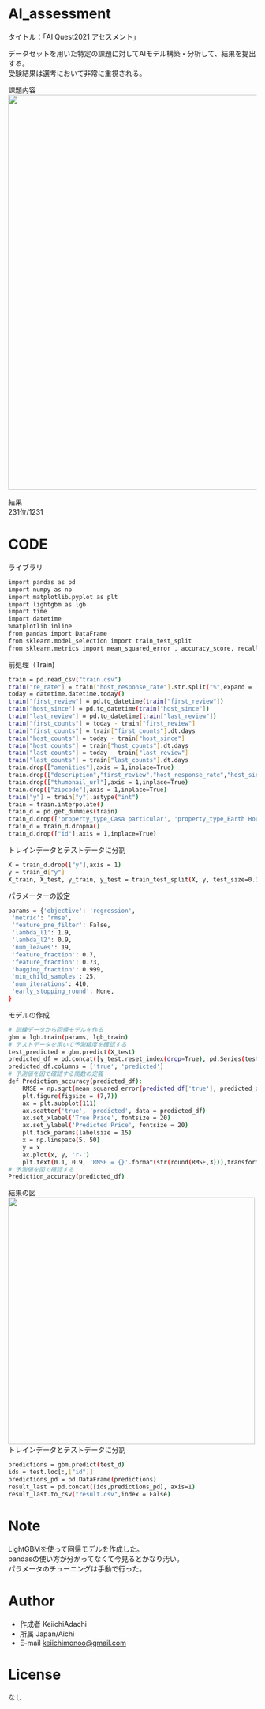 # AI_assessment

タイトル：「AI Quest2021 アセスメント」  

データセットを用いた特定の課題に対してAIモデル構築・分析して、結果を提出する。  
受験結果は選考において非常に重視される。  

課題内容    
<img src="https://user-images.githubusercontent.com/93046615/163835098-95d1dfa4-e50a-4cf9-af2f-6720bd84e58d.png" width="800px">  

結果　　  
231位/1231　　  

# CODE  

ライブラリ  
```bash
import pandas as pd
import numpy as np
import matplotlib.pyplot as plt
import lightgbm as lgb
import time
import datetime
%matplotlib inline
from pandas import DataFrame
from sklearn.model_selection import train_test_split
from sklearn.metrics import mean_squared_error , accuracy_score, recall_score, precision_score, f1_score
```
前処理（Train)
```bash
train = pd.read_csv("train.csv")
train["re_rate"] = train["host_response_rate"].str.split("%",expand = True)[0].astype(float)
today = datetime.datetime.today()
train["first_review"] = pd.to_datetime(train["first_review"])
train["host_since"] = pd.to_datetime(train["host_since"])
train["last_review"] = pd.to_datetime(train["last_review"])
train["first_counts"] = today - train["first_review"]
train["first_counts"] = train["first_counts"].dt.days
train["host_counts"] = today - train["host_since"]
train["host_counts"] = train["host_counts"].dt.days
train["last_counts"] = today - train["last_review"]
train["last_counts"] = train["last_counts"].dt.days
train.drop(["amenities"],axis = 1,inplace=True)
train.drop(["description","first_review","host_response_rate","host_since","last_review","name","neighbourhood"],axis = 1,inplace=True)
train.drop(["thumbnail_url"],axis = 1,inplace=True)
train.drop(["zipcode"],axis = 1,inplace=True)
train["y"] = train["y"].astype("int")
train = train.interpolate()
train_d = pd.get_dummies(train)
train_d.drop(['property_type_Casa particular', 'property_type_Earth House', 'property_type_Island', 'property_type_Parking Space', 'property_type_Tipi', 'property_type_Train', 'property_type_Treehouse', 'property_type_Vacation home'],axis=1,inplace=True)
train_d = train_d.dropna()
train_d.drop(["id"],axis = 1,inplace=True)
```
トレインデータとテストデータに分割  
```bash
X = train_d.drop(["y"],axis = 1)
y = train_d["y"]
X_train, X_test, y_train, y_test = train_test_split(X, y, test_size=0.3,random_state=10)
```
パラメーターの設定  
```bash
params = {'objective': 'regression',
 'metric': 'rmse',
 'feature_pre_filter': False,
 'lambda_l1': 1.9,
 'lambda_l2': 0.9,
 'num_leaves': 19,
 'feature_fraction': 0.7,
 'feature_fraction': 0.73,
 'bagging_fraction': 0.999,
 'min_child_samples': 25,
 'num_iterations': 410,
 'early_stopping_round': None,
}
```
モデルの作成 
```bash
# 訓練データから回帰モデルを作る
gbm = lgb.train(params, lgb_train)
# テストデータを用いて予測精度を確認する
test_predicted = gbm.predict(X_test)
predicted_df = pd.concat([y_test.reset_index(drop=True), pd.Series(test_predicted)], axis = 1)
predicted_df.columns = ['true', 'predicted']
# 予測値を図で確認する関数の定義
def Prediction_accuracy(predicted_df):
    RMSE = np.sqrt(mean_squared_error(predicted_df['true'], predicted_df['predicted']))
    plt.figure(figsize = (7,7))
    ax = plt.subplot(111)
    ax.scatter('true', 'predicted', data = predicted_df)
    ax.set_xlabel('True Price', fontsize = 20)
    ax.set_ylabel('Predicted Price', fontsize = 20)
    plt.tick_params(labelsize = 15)
    x = np.linspace(5, 50)
    y = x
    ax.plot(x, y, 'r-')
    plt.text(0.1, 0.9, 'RMSE = {}'.format(str(round(RMSE,3))),transform = ax.transAxes, fontsize = 15)
# 予測値を図で確認する
Prediction_accuracy(predicted_df)
```
結果の図  
<img src="https://user-images.githubusercontent.com/93046615/163836704-60b5c578-ed7f-4335-ba95-d83da000e9e8.png" width="500px">  
トレインデータとテストデータに分割  
```bash
predictions = gbm.predict(test_d)
ids = test.loc[:,["id"]]
predictions_pd = pd.DataFrame(predictions)
result_last = pd.concat([ids,predictions_pd], axis=1)
result_last.to_csv("result.csv",index = False)
```
# Note  
LightGBMを使って回帰モデルを作成した。  
pandasの使い方が分かってなくて今見るとかなり汚い。  
パラメータのチューニングは手動で行った。  
 
# Author

* 作成者 KeiichiAdachi
* 所属 Japan/Aichi
* E-mail keiichimonoo@gmail.com
 
# License
なし  
